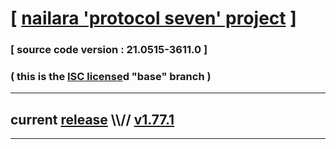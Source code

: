 
# [ [nailara 'protocol seven' project](http://nailara.network/) ]

### [ source code version : 21.0515-3611.0 ]

### ( this is the [ISC license](license)d "base" branch )
---
## current [release](https://github.com/taekiten/nailara/releases) \\\\// [v1.77.1](https://github.com/taekiten/nailara/releases/tag/v1.77.1)
---
